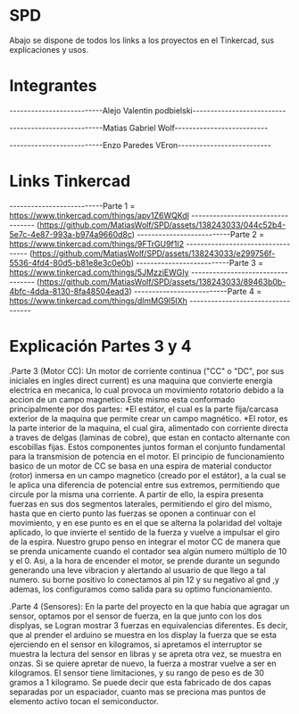 # SPD
Abajo se dispone de todos los links a los proyectos en el Tinkercad, sus explicaciones y usos.
# Integrantes
--------------------------Alejo Valentin podbielski--------------------------

--------------------------Matias Gabriel Wolf--------------------------

--------------------------Enzo Paredes VEron--------------------------
# Links Tinkercad
--------------------------Parte 1 = https://www.tinkercad.com/things/apv1Z6WQKdl ----------------------------------
(https://github.com/MatiasWolf/SPD/assets/138243033/044c52b4-5e7c-4e87-993a-b974a9660d8c)
--------------------------Parte 2 = https://www.tinkercad.com/things/9FTrGU9f1I2 ----------------------------------
(https://github.com/MatiasWolf/SPD/assets/138243033/e299756f-5536-4fd4-80d5-b81e8e3c0e0b)
--------------------------Parte 3 = https://www.tinkercad.com/things/5JMzziEWGIy ----------------------------------
(https://github.com/MatiasWolf/SPD/assets/138243033/89463b0b-4bfc-4dda-8130-8fa48504ead3)
--------------------------Parte 4 = https://www.tinkercad.com/things/dlmMG9l5IXh ----------------------------------
# Explicación Partes 3 y 4
.Parte 3 (Motor CC): Un motor de corriente continua ("CC" o "DC", por sus iniciales en ingles direct current) es una maquina que convierte energia electrica en mecanica, lo cual provoca un movimiento rotatorio debido a la accion de un campo magnetico.Este mismo esta conformado principalmente por dos partes: *El estátor, el cual es la parte fija/carcasa exterior de la maquina que permite crear un campo magnético. *El rotor, es la parte interior de la maquina, el cual gira, alimentado con corriente directa a traves de delgas (laminas de cobre), que estan en contacto alternante con escobillas fijas. Estos componentes juntos forman el conjunto fundamental para la transmision de potencia en el motor. El principio de funcionamiento basico de un motor de CC se basa en una espira de material conductor (rotor) inmersa en un campo magnetico (creado por el estátor), a la cual se le aplica una diferencia de potencial entre sus extremos, permitiendo que circule por la misma una corriente. A partir de ello, la espira presenta fuerzas en sus dos segmentos laterales, permitiendo el giro del mismo, hasta que en cierto punto las fuerzas se oponen a continuar con el movimiento, y en ese punto es en el que se alterna la polaridad del voltaje aplicado, lo que invierte el sentido de la fuerza y vuelve a impulsar el giro de la espira. Nuestro grupo penso en integrar el motor CC de manera que se prenda unicamente cuando el contador sea algún numero múltiplo de 10 y el 0. Asi, a la hora de encender el motor, se prende durante un segundo generando una leve vibracion y alertando al usuario de que llego a tal numero. su borne positivo lo conectamos al pin 12 y su negativo al gnd ,y ademas, los configuramos como salida para su optimo funcionamiento.

.Parte 4 (Sensores): En la parte del proyecto en la que habia que agragar un sensor, optamos por el sensor de fuerza, en la que junto con los dos displyas, se Logran mostrar 3 fuerzas en equivalencias diferentes. Es decir, que al prender el arduino se muestra en los display la fuerza que se esta ejerciendo en el sensor en kilogramos, si apretamos el interruptor se muestra la lectura del sensor en libras y se apreta otra vez, se muestra en onzas. Si se quiere apretar de nuevo, la fuerza a mostrar vuelve a ser en kilogramos. El sensor tiene limitaciones, y su rango de peso es de 30 gramos a 1 kilogramo. Se puede decir que esta fabricado de dos capas separadas por un espaciador, cuanto mas se preciona mas puntos de elemento activo tocan el semiconductor.

